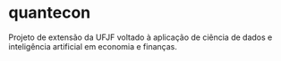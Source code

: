 # quantecon
Projeto de extensão da UFJF voltado à aplicação de ciência de dados e inteligência artificial em economia e finanças.
